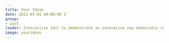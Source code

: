 ```yaml
---
title: Your Ideas
date: 2013-05-01 00:00:00 Z
group:
- past
leader: Interactive tool to demonstrate an innovative new democratic system.
image: yourideas
---
```


